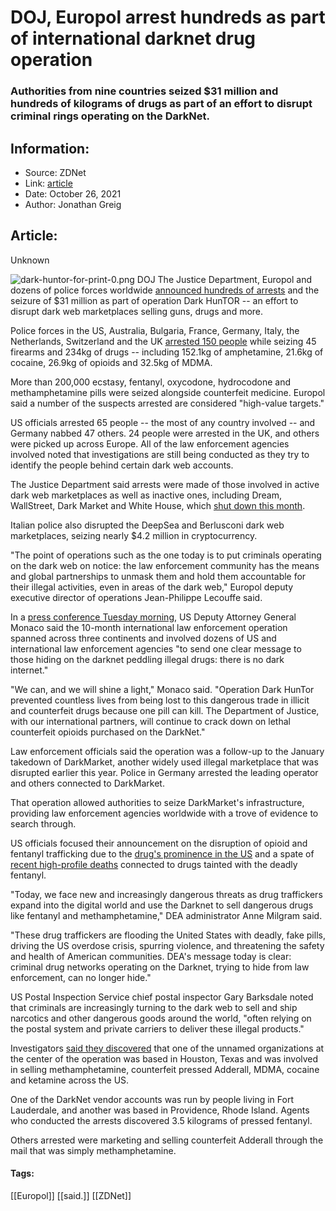 # DOJ, Europol arrest hundreds as part of international darknet drug operation
### Authorities from nine countries seized $31 million and hundreds of kilograms of drugs as part of an effort to disrupt criminal rings operating on the DarkNet.

## Information:
+ Source: ZDNet
+ Link: [article](https://www.zdnet.com/article/doj-europol-arrest-hundreds-as-part-of-international-darknet-drug-operation/)
+ Date: October 26, 2021
+ Author: Jonathan Greig


## Article:
Unknown

![dark-huntor-for-print-0.png](https://www.zdnet.com/a/img/resize/1cd1b3e7c2cce76c1ea70a3c9757b8eeb7bfe331/2021/10/26/c1835675-8851-4458-948b-54332fdc6fd0/dark-huntor-for-print-0.png?fit=bounds&auto=webp)
 DOJ
 The Justice Department, Europol and dozens of police forces worldwide [announced hundreds of arrests](https://www.europol.europa.eu/newsroom/news/150-arrested-in-dark-web-drug-bust-police-seize-%E2%82%AC26-million) and the seizure of $31 million as part of operation Dark HunTOR -- an effort to disrupt dark web marketplaces selling guns, drugs and more. 

Police forces in the US, Australia, Bulgaria, France, Germany, Italy, the Netherlands, Switzerland and the UK [arrested 150 people](https://www.justice.gov/opa/pr/international-law-enforcement-operation-targeting-opioid-traffickers-darknet-results-150) while seizing 45 firearms and 234kg of drugs -- including 152.1kg of amphetamine, 21.6kg of cocaine, 26.9kg of opioids and 32.5kg of MDMA.

More than 200,000 ecstasy, fentanyl, oxycodone, hydrocodone and methamphetamine pills were seized alongside counterfeit medicine. Europol said a number of the suspects arrested are considered "high-value targets."

US officials arrested 65 people -- the most of any country involved -- and Germany nabbed 47 others. 24 people were arrested in the UK, and others were picked up across Europe. All of the law enforcement agencies involved noted that investigations are still being conducted as they try to identify the people behind certain dark web accounts. 

The Justice Department said arrests were made of those involved in active dark web marketplaces as well as inactive ones, including Dream, WallStreet, Dark Market and White House, which [shut down this month](https://therecord.media/dark-web-marketplace-white-house-market-shuts-down/).

Italian police also disrupted the DeepSea and Berlusconi dark web marketplaces, seizing nearly $4.2 million in cryptocurrency. 

"The point of operations such as the one today is to put criminals operating on the dark web on notice: the law enforcement community has the means and global partnerships to unmask them and hold them accountable for their illegal activities, even in areas of the dark web," Europol deputy executive director of operations Jean-Philippe Lecouffe said. 






In a [press conference Tuesday morning](https://www.justice.gov/live), US Deputy Attorney General Monaco said the 10-month international law enforcement operation spanned across three continents and involved dozens of US and international law enforcement agencies "to send one clear message to those hiding on the darknet peddling illegal drugs: there is no dark internet." 

"We can, and we will shine a light," Monaco said. "Operation Dark HunTor prevented countless lives from being lost to this dangerous trade in illicit and counterfeit drugs because one pill can kill. The Department of Justice, with our international partners, will continue to crack down on lethal counterfeit opioids purchased on the DarkNet."

Law enforcement officials said the operation was a follow-up to the January takedown of DarkMarket, another widely used illegal marketplace that was disrupted earlier this year. Police in Germany arrested the leading operator and others connected to DarkMarket. 

That operation allowed authorities to seize DarkMarket's infrastructure, providing law enforcement agencies worldwide with a trove of evidence to search through. 

US officials focused their announcement on the disruption of opioid and fentanyl trafficking due to the [drug's prominence in the US](https://www.npr.org/2021/09/27/1040899776/dea-public-safety-alert-fake-prescription-drugs-fentanyl) and a spate of [recent high-profile deaths](https://www.bbc.com/news/world-us-canada-58684726) connected to drugs tainted with the deadly fentanyl.

"Today, we face new and increasingly dangerous threats as drug traffickers expand into the digital world and use the Darknet to sell dangerous drugs like fentanyl and methamphetamine," DEA administrator Anne Milgram said. 

"These drug traffickers are flooding the United States with deadly, fake pills, driving the US overdose crisis, spurring violence, and threatening the safety and health of American communities. DEA's message today is clear: criminal drug networks operating on the Darknet, trying to hide from law enforcement, can no longer hide."

US Postal Inspection Service chief postal inspector Gary Barksdale noted that criminals are increasingly turning to the dark web to sell and ship narcotics and other dangerous goods around the world, "often relying on the postal system and private carriers to deliver these illegal products."

Investigators [said they discovered](https://www.justice.gov/opa/documents-and-resources-october-26-2021-press-conference) that one of the unnamed organizations at the center of the operation was based in Houston, Texas and was involved in selling methamphetamine, counterfeit pressed Adderall, MDMA, cocaine and ketamine across the US. 

One of the DarkNet vendor accounts was run by people living in Fort Lauderdale, and another was based in Providence, Rhode Island. Agents who conducted the arrests discovered 3.5 kilograms of pressed fentanyl.

Others arrested were marketing and selling counterfeit Adderall through the mail that was simply methamphetamine. 





#### Tags:
[[Europol]] [[said.]] [[ZDNet]]
